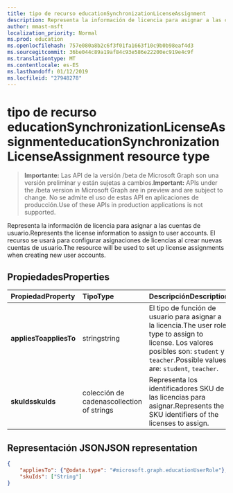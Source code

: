 ```yaml
---
title: tipo de recurso educationSynchronizationLicenseAssignment
description: Representa la información de licencia para asignar a las cuentas de usuario. El recurso se usará para configurar asignaciones de licencias al crear nuevas cuentas de usuario.
author: mmast-msft
localization_priority: Normal
ms.prod: education
ms.openlocfilehash: 757e080a8b2c6f3f01fa1663f10c9b0b98eaf4d3
ms.sourcegitcommit: 36be044c89a19af84c93e586e22200ec919e4c9f
ms.translationtype: MT
ms.contentlocale: es-ES
ms.lasthandoff: 01/12/2019
ms.locfileid: "27948278"
---
```

# <a name="educationsynchronizationlicenseassignment-resource-type"></a><span data-ttu-id="cc039-104">tipo de recurso educationSynchronizationLicenseAssignment</span><span class="sxs-lookup"><span data-stu-id="cc039-104">educationSynchronizationLicenseAssignment resource type</span></span>

> <span data-ttu-id="cc039-105">**Importante:** Las API de la versión /beta de Microsoft Graph son una versión preliminar y están sujetas a cambios.</span><span class="sxs-lookup"><span data-stu-id="cc039-105">**Important:** APIs under the /beta version in Microsoft Graph are in preview and are subject to change.</span></span> <span data-ttu-id="cc039-106">No se admite el uso de estas API en aplicaciones de producción.</span><span class="sxs-lookup"><span data-stu-id="cc039-106">Use of these APIs in production applications is not supported.</span></span>

<span data-ttu-id="cc039-107">Representa la información de licencia para asignar a las cuentas de usuario.</span><span class="sxs-lookup"><span data-stu-id="cc039-107">Represents the license information to assign to user accounts.</span></span> <span data-ttu-id="cc039-108">El recurso se usará para configurar asignaciones de licencias al crear nuevas cuentas de usuario.</span><span class="sxs-lookup"><span data-stu-id="cc039-108">The resource will be used to set up license assignments when creating new user accounts.</span></span>

## <a name="properties"></a><span data-ttu-id="cc039-109">Propiedades</span><span class="sxs-lookup"><span data-stu-id="cc039-109">Properties</span></span>

| <span data-ttu-id="cc039-110">Propiedad</span><span class="sxs-lookup"><span data-stu-id="cc039-110">Property</span></span> | <span data-ttu-id="cc039-111">Tipo</span><span class="sxs-lookup"><span data-stu-id="cc039-111">Type</span></span> | <span data-ttu-id="cc039-112">Descripción</span><span class="sxs-lookup"><span data-stu-id="cc039-112">Description</span></span> |
|:-|:-|:-|
| <span data-ttu-id="cc039-113">**appliesTo**</span><span class="sxs-lookup"><span data-stu-id="cc039-113">**appliesTo**</span></span> | <span data-ttu-id="cc039-114">string</span><span class="sxs-lookup"><span data-stu-id="cc039-114">string</span></span> | <span data-ttu-id="cc039-115">El tipo de función de usuario para asignar a la licencia.</span><span class="sxs-lookup"><span data-stu-id="cc039-115">The user role type to assign to license.</span></span> <span data-ttu-id="cc039-116">Los valores posibles son: `student` y `teacher`.</span><span class="sxs-lookup"><span data-stu-id="cc039-116">Possible values are: `student`, `teacher`.</span></span>         |
| <span data-ttu-id="cc039-117">**skuIds**</span><span class="sxs-lookup"><span data-stu-id="cc039-117">**skuIds**</span></span> | <span data-ttu-id="cc039-118">colección de cadenas</span><span class="sxs-lookup"><span data-stu-id="cc039-118">collection of strings</span></span> |  <span data-ttu-id="cc039-119">Representa los identificadores SKU de las licencias para asignar.</span><span class="sxs-lookup"><span data-stu-id="cc039-119">Represents the SKU identifiers of the licenses to assign.</span></span>        |

## <a name="json-representation"></a><span data-ttu-id="cc039-120">Representación JSON</span><span class="sxs-lookup"><span data-stu-id="cc039-120">JSON representation</span></span>
<!-- {
  "blockType": "resource",
  "optionalProperties": [

  ],
  "@odata.type": "#microsoft.graph.educationSynchronizationLicenseAssignment"
}-->

```json
{
    "appliesTo": {"@odata.type": "#microsoft.graph.educationUserRole"},
    "skuIds": ["String"]
}
```
